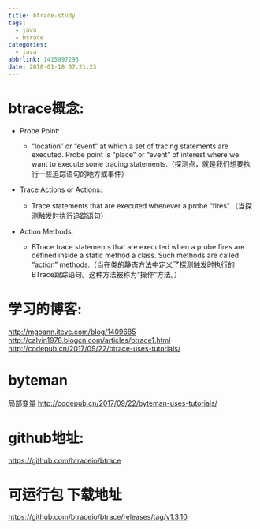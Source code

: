 ```yaml
---
title: btrace-study
tags:
  - java
  - btrace
categories:
  - java
abbrlink: 1415997293
date: 2018-01-18 07:21:23
---
```

# btrace概念:

- Probe Point: 
    - “location” or “event” at which a set of tracing statements are executed. Probe point is “place” or “event” of interest where we want to execute some tracing statements.（探测点，就是我们想要执行一些追踪语句的地方或事件）

- Trace Actions or Actions: 
    - Trace statements that are executed whenever a probe “fires”.（当探测触发时执行追踪语句）

- Action Methods: 
    - BTrace trace statements that are executed when a probe fires are defined inside a static method a class. Such methods are called “action” methods.（当在类的静态方法中定义了探测触发时执行的BTrace跟踪语句。这种方法被称为“操作”方法。）

<!-- more -->


# 学习的博客:
http://mgoann.iteye.com/blog/1409685
http://calvin1978.blogcn.com/articles/btrace1.html 
http://codepub.cn/2017/09/22/btrace-uses-tutorials/


# byteman
局部变量
http://codepub.cn/2017/09/22/byteman-uses-tutorials/


# github地址:
https://github.com/btraceio/btrace

# 可运行包 下载地址
https://github.com/btraceio/btrace/releases/tag/v1.3.10